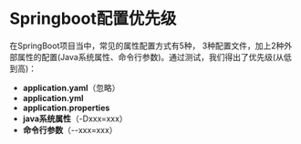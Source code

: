 # Springboot配置优先级

在SpringBoot项目当中，常见的属性配置方式有5种， 3种配置文件，加上2种外部属性的配置(Java系统属性、命令行参数)。通过测试，我们得出了优先级(从低到高)：

- **application.yaml**（忽略）
- **application.yml**
- **application.properties**
- **java系统属性**（-Dxxx=xxx）
- **命令行参数**（--xxx=xxx）
